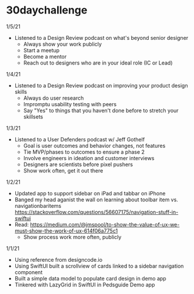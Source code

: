 # 30daychallenge

1/5/21 
- Listened to a Design Review podcast on what's beyond senior designer
  - Always show your work publicly
  - Start a meetup
  - Become a mentor
  - Reach out to designers who are in your ideal role (IC or Lead)
  
1/4/21 
- Listened to a Design Review podcast on improving your product design skills
  - Always do user research
  - Impromptu usability testing with peers
  - Say "Yes" to things that you haven't done before to stretch your skillsets
  
1/3/21
- Listened to a User Defenders podcast w/ Jeff Gothelf
  - Goal is user outcomes and behavior changes, not features
  - Tie MVP/phases to outcomes to ensure a phase 2
  - Involve engineers in ideation and customer interviews
  - Designers are scientists before pixel pushers
  - Show work often, get it out there

1/2/21
- Updated app to support sidebar on iPad and tabbar on iPhone
- Banged my head aganist the wall on learning about toolbar item vs. navigationbaritems https://stackoverflow.com/questions/56607175/navigation-stuff-in-swiftui
- Read: https://medium.com/@jmspool/to-show-the-value-of-ux-we-must-show-the-work-of-ux-614f06a775c1
  - Show process work more often, publicly

1/1/21
  - Using reference from designcode.io
  - Using SwiftUI built a scrollview of cards linked to a sidebar navigation component
  - Built a simple data model to populate card design in demo app
  - Tinkered with LazyGrid in SwiftUI in Pedsguide Demo app

